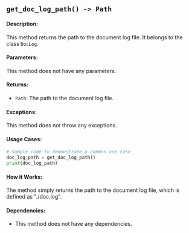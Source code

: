 ## `get_doc_log_path() -> Path`

#### Description:
This method returns the path to the document log file. It belongs to the class `DocLog`.

#### Parameters:
This method does not have any parameters.

#### Returns:
- `Path`: The path to the document log file.

#### Exceptions:
This method does not throw any exceptions.

#### Usage Cases:

```python
# Sample code to demonstrate a common use case
doc_log_path = get_doc_log_path()
print(doc_log_path)
```

#### How it Works:
The method simply returns the path to the document log file, which is defined as "./doc.log".

#### Dependencies:
- This method does not have any dependencies.